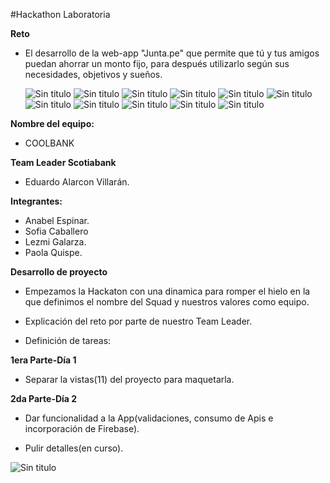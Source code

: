 #Hackathon Laboratoria 

**Reto**

+ El desarrollo de la web-app "Junta.pe" que permite que tú y tus amigos puedan ahorrar un monto fijo, para después utilizarlo según   sus necesidades, objetivos y sueños.
  
  ![Sin titulo](http://i63.tinypic.com/t5nej9.jpg)
  ![Sin titulo](http://i68.tinypic.com/mmvspi.jpg)
  ![Sin titulo](http://i66.tinypic.com/rlj2me.jpg)
  ![Sin titulo](http://i65.tinypic.com/zkpif6.jpg)
  ![Sin titulo](http://i64.tinypic.com/28lcnjc.jpg)
  ![Sin titulo](http://i64.tinypic.com/nwdkdz.jpg)
  ![Sin titulo](http://i65.tinypic.com/24n487c.jpg)
  ![Sin titulo](http://i68.tinypic.com/k9jbb8.jpg)
  ![Sin titulo](http://i67.tinypic.com/16037sl.jpg)
  ![Sin titulo](http://i63.tinypic.com/1zwoke0.jpg)
  ![Sin titulo](http://i64.tinypic.com/11lhp1f.jpg)

**Nombre del equipo:**

+ COOLBANK

**Team Leader Scotiabank**

+ Eduardo  Alarcon Villarán.

**Integrantes:**

+ Anabel  Espinar.
+ Sofia Caballero
+ Lezmi Galarza.
+ Paola Quispe.

**Desarrollo de proyecto**

+ Empezamos la Hackaton con una dinamica para romper el hielo en la que definimos el nombre del Squad y nuestros valores como equipo.

+ Explicación del reto por parte de nuestro Team Leader.

+ Definición de tareas:

**1era Parte-Día 1**
  + Separar la vistas(11) del proyecto para maquetarla.
  
**2da Parte-Día 2**
  + Dar funcionalidad a la App(validaciones, consumo de Apis e incorporación de Firebase).
  
+ Pulir detalles(en curso).

![Sin titulo](http://i66.tinypic.com/6h6d6s.jpg)
    
    






 
